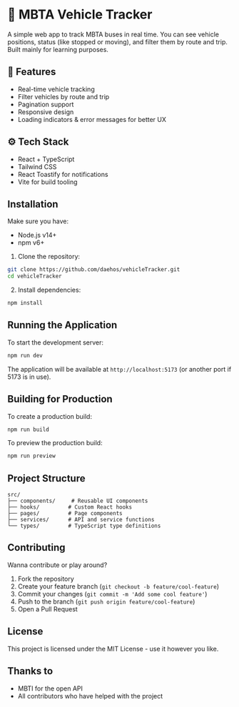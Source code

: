 # 🚌 MBTA Vehicle Tracker

A simple web app to track MBTA buses in real time. You can see vehicle positions, status (like stopped or moving), and filter them by route and trip. Built mainly for learning purposes.

## 🚀 Features

- Real-time vehicle tracking
- Filter vehicles by route and trip
- Pagination support
- Responsive design
- Loading indicators & error messages for better UX

## ⚙️ Tech Stack

- React + TypeScript
- Tailwind CSS
- React Toastify for notifications
- Vite for build tooling

## Installation

Make sure you have:

- Node.js v14+
- npm v6+

1. Clone the repository:

```bash
git clone https://github.com/daehos/vehicleTracker.git
cd vehicleTracker
```

2. Install dependencies:

```bash
npm install
```

## Running the Application

To start the development server:

```bash
npm run dev
```

The application will be available at `http://localhost:5173` (or another port if 5173 is in use).

## Building for Production

To create a production build:

```bash
npm run build
```

To preview the production build:

```bash
npm run preview
```

## Project Structure

```
src/
├── components/     # Reusable UI components
├── hooks/         # Custom React hooks
├── pages/         # Page components
├── services/      # API and service functions
└── types/         # TypeScript type definitions
```

## Contributing

Wanna contribute or play around?

1. Fork the repository
2. Create your feature branch (`git checkout -b feature/cool-feature`)
3. Commit your changes (`git commit -m 'Add some cool feature'`)
4. Push to the branch (`git push origin feature/cool-feature`)
5. Open a Pull Request

## License

This project is licensed under the MIT License - use it however you like.

## Thanks to

- MBTI for the open API
- All contributors who have helped with the project
